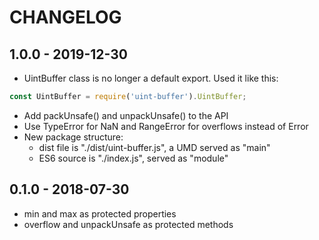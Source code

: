 # CHANGELOG

## 1.0.0 - 2019-12-30
- UintBuffer class is no longer a default export. Used it like this:
```javascript
const UintBuffer = require('uint-buffer').UintBuffer;
```
- Add packUnsafe() and unpackUnsafe() to the API
- Use TypeError for NaN and RangeError for overflows instead of Error
- New package structure:
	* dist file is "./dist/uint-buffer.js", a UMD served as "main"
	* ES6 source is "./index.js", served as "module"

## 0.1.0 - 2018-07-30
- min and max as protected properties
- overflow and unpackUnsafe as protected methods
